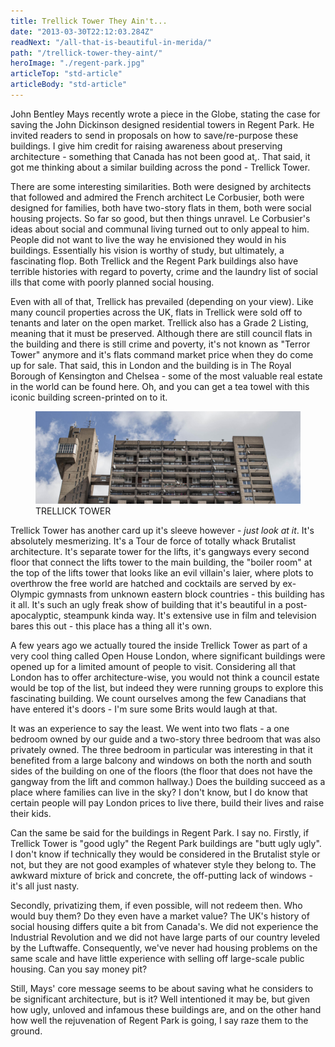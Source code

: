 ```yaml
---
title: Trellick Tower They Ain't...
date: "2013-03-30T22:12:03.284Z"
readNext: "/all-that-is-beautiful-in-merida/"
path: "/trellick-tower-they-aint/"
heroImage: "./regent-park.jpg"
articleTop: "std-article"
articleBody: "std-article"
---
```


John Bentley Mays recently wrote a piece in the Globe, stating the case for saving the John Dickinson designed residential towers in Regent Park. He invited readers to send in proposals on how to save/re-purpose these buildings. I give him credit for raising awareness about preserving architecture - something that Canada has not been good at,. That said, it got me thinking about a similar building across the pond - Trellick Tower.

There are some interesting similarities. Both were designed by architects that followed and admired the French architect Le Corbusier, both were designed for families, both have two-story flats in them, both were social housing projects. So far so good, but then things unravel. Le Corbusier's ideas about social and communal living turned out to only appeal to him. People did not want to live the way he envisioned they would in his buildings. Essentially his vision is worthy of study, but ultimately, a fascinating flop. Both Trellick and the Regent Park buildings also have terrible histories with regard to poverty, crime and the laundry list of social ills that come with poorly planned social housing.

Even with all of that, Trellick has prevailed (depending on your view). Like many council properties across the UK, flats in Trellick were sold off to tenants and later on the open market. Trellick also has a Grade 2 Listing, meaning that it must be preserved. Although there are still council flats in the building and there is still crime and poverty, it's not known as "Terror Tower" anymore and it's flats command market price when they do come up for sale. That said, this in London and the building is in The Royal Borough of Kensington and Chelsea - some of the most valuable real estate in the world can be found here. Oh, and you can get a tea towel with this iconic building screen-printed on to it.

<figure class='full-width'>
<img class="full-width" src="trellick-tower-2.jpg" alt="Trellick Tower">
<figcaption>TRELLICK TOWER</figcaption>
</figure>

Trellick Tower has another card up it's sleeve however - *just look at it*. It's absolutely mesmerizing. It's a Tour de force of totally whack Brutalist architecture. It's separate tower for the lifts, it's gangways every second floor that connect the lifts tower to the main building, the "boiler room" at the top of the lifts tower that looks like an evil villain's laier, where plots to overthrow the free world are hatched and cocktails are served by ex-Olympic gymnasts from unknown eastern block countries - this building has it all.  It's such an ugly freak show of building that it's beautiful in a post-apocalyptic, steampunk kinda way.  It's extensive use in film and television bares this out - this place has a thing all it's own.

A few years ago we actually toured the inside Trellick Tower as part of a very cool thing called Open House London, where significant buildings were opened up for a limited amount of people to visit. Considering all that London has to offer architecture-wise, you would not think a council estate would be top of the list, but indeed they were running groups to explore this fascinating building. We count ourselves among the few Canadians that have entered it's doors - I'm sure some Brits would laugh at that. 

It was an experience to say the least. We went into two flats - a one bedroom owned by our guide and a two-story three bedroom that was also privately owned. The three bedroom in particular was interesting in that it benefited from a large balcony and windows on both the north and south sides of the building on one of the floors (the floor that does not have the gangway from the lift and common hallway.) Does the building succeed as a place where families can live in the sky? I don't know, but I do know that certain people will pay London prices to live there, build their lives and raise their kids.

Can the same be said for the buildings in Regent Park. I say no. Firstly, if Trellick Tower is "good ugly" the Regent Park buildings are "butt ugly ugly". I don't know if technically they would be considered in the Brutalist style or not, but they are not good examples of whatever style they belong to. The awkward mixture of brick and concrete, the off-putting lack of windows - it's all just nasty.

Secondly, privatizing them, if even possible, will not redeem then. Who would buy them? Do they even have a market value? The UK's history of social housing differs quite a bit from Canada's. We did not experience the Industrial Revolution and we did not have large parts of our country leveled by the Luftwaffe. Consequently, we've never had housing problems on the same scale and have little experience with selling off  large-scale public housing. Can you say money pit?

Still, Mays' core message seems to be about saving what he considers to be significant architecture, but is it? Well intentioned it may be, but given how ugly, unloved and infamous these buildings are, and on the other hand how well the rejuvenation of Regent Park is going, I say raze them to the ground.

